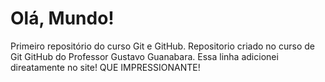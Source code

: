 # Olá, Mundo!
 Primeiro repositório do curso Git e GitHub.
Repositorio criado no curso de Git GitHub do Professor Gustavo Guanabara.
Essa linha adicionei direatamente no site! QUE IMPRESSIONANTE!
